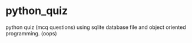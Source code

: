 # python_quiz
python quiz  (mcq questions) using sqlite database file and object oriented programming. (oops)
